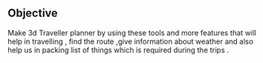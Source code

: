 ## Objective
Make 3d Traveller planner by using these tools and more features that will help in travelling ,
find the route ,give information about weather and also help us in packing list of things which is required during the trips .